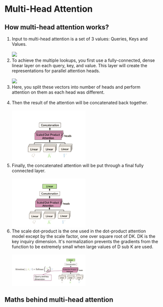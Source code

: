 # Multi-Head Attention

## How multi-head attention works?
1. Input to multi-head attention is a set of 3 values: Queries, Keys and Values.<br><br>
<img src="../images/26. step - 1.png" width="50%"></img><br>
2. To achieve the multiple lookups, you first use a fully-connected, dense linear layer on each query, key, and value. This layer will create the representations for parallel attention heads. <br><br>
<img src="../images/27. step - 2" width="50%"></img><br>
3. Here, you split these vectors into number of heads and perform attention on them as each head was different.<br><br>
4. Then the result of the attention will be concatenated back together.<br><br>
<img src="../images/28. step - 3.png" width="50%"></img><br>
5. Finally, the concatenated attention will be put through a final fully connected layer.<br><br>
<img src="../images/29. step - 4.png" width="50%"></img><br>
6. The scale dot-product is the one used in the dot-product attention model except by the scale factor, one over square root of DK. DK is the key inquiry dimension. It's normalization prevents the gradients from the function to be extremely small when large values of D sub K are used.<br><br>
<img src="../images/30. step - 5.png" width="50%"></img><br>

## Maths behind multi-head attention

